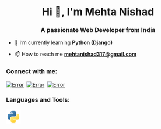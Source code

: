 <h1 align="center"> Hi 👋, I'm Mehta Nishad </h1>
<h3 align="center">A passionate Web Developer from India</h3>

- 🌱 I’m currently learning **Python (Django)**

- 📫 How to reach me **mehtanishad317@gmail.com**

<h3 align="left">Connect with me:</h3>
<p align="left">
<a href="https://www.instagram.com/iamehta_nishad//" target="_blank"><img class="MyImg" align="center" src="https://upload.wikimedia.org/wikipedia/commons/thumb/e/e7/Instagram_logo_2016.svg/768px-Instagram_logo_2016.svg.png" alt="Error" height="30" width="30" /></a>&nbsp;
<a href="https://www.linkedin.com/in/mehta-nishad/" target="_blank"><img align="center" src="https://cdn-icons-png.flaticon.com/512/174/174857.png" alt="Error" height="30" width="30" /></a>&nbsp;
<a href="https://join.skype.com/invite/rpjBTwJNu6y9" target="_blank"><img align="center" src="https://cdn-icons-png.flaticon.com/512/174/174869.png" alt="Error" height="30" width="30"></a>&nbsp;
</p>
<p align="left">
 
<h3 align="left">Languages and Tools:</h3>
<a href="https://www.python.org" target="_blank" rel="noreferrer"> <img src="https://raw.githubusercontent.com/devicons/devicon/master/icons/python/python-original.svg" alt="python" width="40" height="40"/> </a> 
</p>
